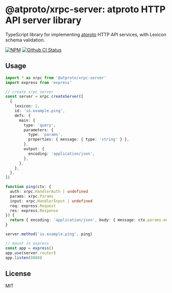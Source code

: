 # @atproto/xrpc-server: atproto HTTP API server library

TypeScript library for implementing [atproto](https://atproto.com) HTTP API services, with Lexicon schema validation.

[![NPM](https://img.shields.io/npm/v/@atproto/xrpc-server)](https://www.npmjs.com/package/@atproto/xrpc-server)
[![Github CI Status](https://github.com/bluesky-social/atproto/actions/workflows/repo.yaml/badge.svg)](https://github.com/bluesky-social/atproto/actions/workflows/repo.yaml)

## Usage

```typescript
import * as xrpc from '@atproto/xrpc-server'
import express from 'express'

// create xrpc server
const server = xrpc.createServer([
  {
    lexicon: 1,
    id: 'io.example.ping',
    defs: {
      main: {
        type: 'query',
        parameters: {
          type: 'params',
          properties: { message: { type: 'string' } },
        },
        output: {
          encoding: 'application/json',
        },
      },
    },
  },
])

function ping(ctx: {
  auth: xrpc.HandlerAuth | undefined
  params: xrpc.Params
  input: xrpc.HandlerInput | undefined
  req: express.Request
  res: express.Response
}) {
  return { encoding: 'application/json', body: { message: ctx.params.message } }
}

server.method('io.example.ping', ping)

// mount in express
const app = express()
app.use(server.router)
app.listen(8080)
```

## License

MIT
